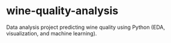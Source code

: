 # wine-quality-analysis
Data analysis project predicting wine quality using Python (EDA, visualization, and machine learning).
